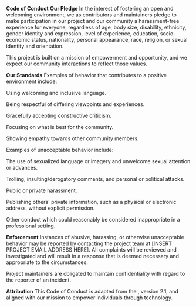 **Code of Conduct**
**Our Pledge**
In the interest of fostering an open and welcoming environment, we as contributors and maintainers pledge to make participation in our project and our community a harassment-free experience for everyone, regardless of age, body size, disability, ethnicity, gender identity and expression, level of experience, education, socio-economic status, nationality, personal appearance, race, religion, or sexual identity and orientation.

This project is built on a mission of empowerment and opportunity, and we expect our community interactions to reflect those values.

**Our Standards**
Examples of behavior that contributes to a positive environment include:

Using welcoming and inclusive language.

Being respectful of differing viewpoints and experiences.

Gracefully accepting constructive criticism.

Focusing on what is best for the community.

Showing empathy towards other community members.

Examples of unacceptable behavior include:

The use of sexualized language or imagery and unwelcome sexual attention or advances.

Trolling, insulting/derogatory comments, and personal or political attacks.

Public or private harassment.

Publishing others' private information, such as a physical or electronic address, without explicit permission.

Other conduct which could reasonably be considered inappropriate in a professional setting.

**Enforcement**
Instances of abusive, harassing, or otherwise unacceptable behavior may be reported by contacting the project team at [INSERT PROJECT EMAIL ADDRESS HERE]. All complaints will be reviewed and investigated and will result in a response that is deemed necessary and appropriate to the circumstances.

Project maintainers are obligated to maintain confidentiality with regard to the reporter of an incident.

**Attribution**
This Code of Conduct is adapted from the , version 2.1, and aligned with our mission to empower individuals through technology.
